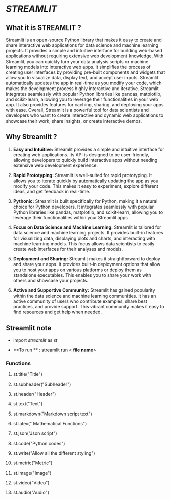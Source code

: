 # *STREAMLIT*
 
## What it is STREAMLIT **?**

Streamlit is an open-source Python library that makes it easy to create and share interactive web applications for data science and machine learning projects. It provides a simple and intuitive interface for building web-based applications without requiring extensive web development knowledge.
With Streamlit, you can quickly turn your data analysis scripts or machine learning models into interactive web apps. It simplifies the process of creating user interfaces by providing pre-built components and widgets that allow you to visualize data, display text, and accept user inputs. Streamlit automatically updates the app in real-time as you modify your code, which makes the development process highly interactive and iterative.
Streamlit integrates seamlessly with popular Python libraries like pandas, matplotlib, and scikit-learn, allowing you to leverage their functionalities in your web app. It also provides features for caching, sharing, and deploying your apps with ease.
Overall, Streamlit is a powerful tool for data scientists and developers who want to create interactive and dynamic web applications to showcase their work, share insights, or create interactive demos.

## Why Streamlit ? 

1. **Easy and Intuitive:** Streamlit provides a simple and intuitive interface for creating web applications. Its API is designed to be user-friendly, allowing developers to quickly build interactive apps without needing extensive web development experience.

2. **Rapid Prototyping:** Streamlit is well-suited for rapid prototyping. It allows you to iterate quickly by automatically updating the app as you modify your code. This makes it easy to experiment, explore different ideas, and get feedback in real-time.

3. **Pythonic:** Streamlit is built specifically for Python, making it a natural choice for Python developers. It integrates seamlessly with popular Python libraries like pandas, matplotlib, and scikit-learn, allowing you to leverage their functionalities within your Streamlit apps.

4. **Focus on Data Science and Machine Learning:** Streamlit is tailored for data science and machine learning projects. It provides built-in features for visualizing data, displaying plots and charts, and interacting with machine learning models. This focus allows data scientists to easily create web interfaces for their analyses and models.

5. **Deployment and Sharing:** Streamlit makes it straightforward to deploy and share your apps. It provides built-in deployment options that allow you to host your apps on various platforms or deploy them as standalone executables. This enables you to share your work with others and showcase your projects.

6. **Active and Supportive Community:** Streamlit has gained popularity within the data science and machine learning communities. It has an active community of users who contribute examples, share best practices, and provide support. This vibrant community makes it easy to find resources and get help when needed.

## Streamlit note
    
- import *streamlit* as *st*

- **To run ** : streamlit run < **file name**>

### Functions 

1. st.title("Title")

2. st.subheader("Subheader")

3. st.header("Header")

4. st.text("Text")

5. st.markdown("Markdown script text")

6. st.latex(" Mathematical Functions")

7. st.json("Json script")

8. st.code("Python codes")

9. st.write("Allow all the different styling")

10. st.metric("Metric")

11. st.image("Image")

12. st.video("Video")

13. st.audio("Audio")
